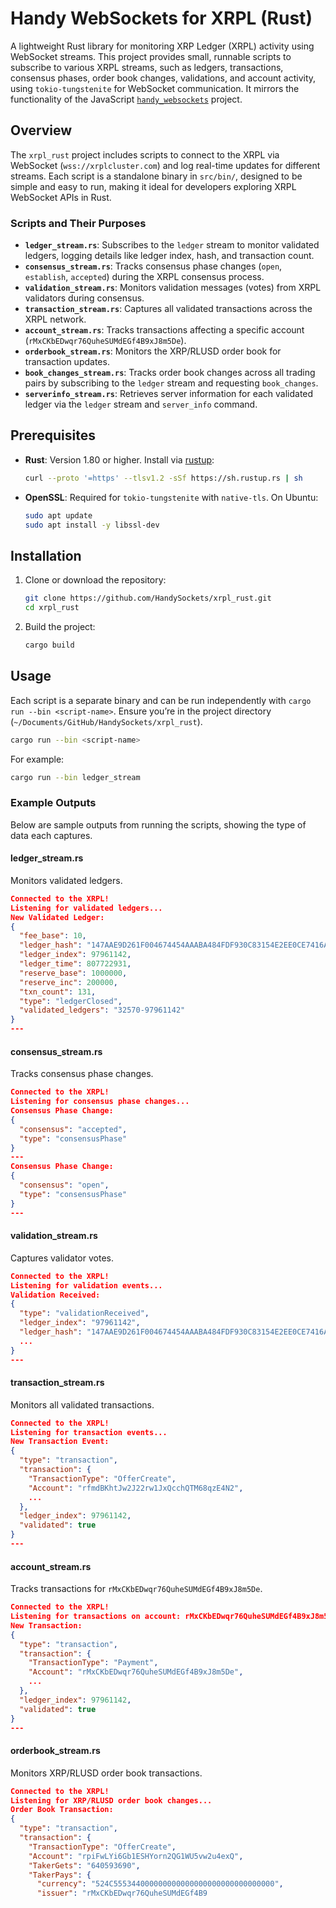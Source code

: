 # Handy WebSockets for XRPL (Rust)

A lightweight Rust library for monitoring XRP Ledger (XRPL) activity using WebSocket streams. This project provides small, runnable scripts to subscribe to various XRPL streams, such as ledgers, transactions, consensus phases, order book changes, validations, and account activity, using `tokio-tungstenite` for WebSocket communication. It mirrors the functionality of the JavaScript [`handy_websockets`](https://github.com/HandyBoot/websockets) project.

## Overview

The `xrpl_rust` project includes scripts to connect to the XRPL via WebSocket (`wss://xrplcluster.com`) and log real-time updates for different streams. Each script is a standalone binary in `src/bin/`, designed to be simple and easy to run, making it ideal for developers exploring XRPL WebSocket APIs in Rust.

### Scripts and Their Purposes

- **`ledger_stream.rs`**: Subscribes to the `ledger` stream to monitor validated ledgers, logging details like ledger index, hash, and transaction count.
- **`consensus_stream.rs`**: Tracks consensus phase changes (`open`, `establish`, `accepted`) during the XRPL consensus process.
- **`validation_stream.rs`**: Monitors validation messages (votes) from XRPL validators during consensus.
- **`transaction_stream.rs`**: Captures all validated transactions across the XRPL network.
- **`account_stream.rs`**: Tracks transactions affecting a specific account (`rMxCKbEDwqr76QuheSUMdEGf4B9xJ8m5De`).
- **`orderbook_stream.rs`**: Monitors the XRP/RLUSD order book for transaction updates.
- **`book_changes_stream.rs`**: Tracks order book changes across all trading pairs by subscribing to the `ledger` stream and requesting `book_changes`.
- **`serverinfo_stream.rs`**: Retrieves server information for each validated ledger via the `ledger` stream and `server_info` command.

## Prerequisites

- **Rust**: Version 1.80 or higher. Install via [rustup](https://rustup.rs/):
  ```bash
  curl --proto '=https' --tlsv1.2 -sSf https://sh.rustup.rs | sh
  ```
- **OpenSSL**: Required for `tokio-tungstenite` with `native-tls`. On Ubuntu:
  ```bash
  sudo apt update
  sudo apt install -y libssl-dev
  ```

## Installation

1. Clone or download the repository:
   ```bash
   git clone https://github.com/HandySockets/xrpl_rust.git
   cd xrpl_rust
   ```
2. Build the project:
   ```bash
   cargo build
   ```

## Usage

Each script is a separate binary and can be run independently with `cargo run --bin <script-name>`. Ensure you’re in the project directory (`~/Documents/GitHub/HandySockets/xrpl_rust`).

```bash
cargo run --bin <script-name>
```

For example:
```bash
cargo run --bin ledger_stream
```

### Example Outputs

Below are sample outputs from running the scripts, showing the type of data each captures.

#### ledger_stream.rs
Monitors validated ledgers.

```json
Connected to the XRPL!
Listening for validated ledgers...
New Validated Ledger:
{
  "fee_base": 10,
  "ledger_hash": "147AAE9D261F004674454AAABA484FDF930C83154E2EE0CE7416AD5BA1CC3A7E",
  "ledger_index": 97961142,
  "ledger_time": 807722931,
  "reserve_base": 1000000,
  "reserve_inc": 200000,
  "txn_count": 131,
  "type": "ledgerClosed",
  "validated_ledgers": "32570-97961142"
}
---
```

#### consensus_stream.rs
Tracks consensus phase changes.

```json
Connected to the XRPL!
Listening for consensus phase changes...
Consensus Phase Change:
{
  "consensus": "accepted",
  "type": "consensusPhase"
}
---
Consensus Phase Change:
{
  "consensus": "open",
  "type": "consensusPhase"
}
---
```

#### validation_stream.rs
Captures validator votes.

```json
Connected to the XRPL!
Listening for validation events...
Validation Received:
{
  "type": "validationReceived",
  "ledger_index": "97961142",
  "ledger_hash": "147AAE9D261F004674454AAABA484FDF930C83154E2EE0CE7416AD5BA1CC3A7E",
  ...
}
---
```

#### transaction_stream.rs
Monitors all validated transactions.

```json
Connected to the XRPL!
Listening for transaction events...
New Transaction Event:
{
  "type": "transaction",
  "transaction": {
    "TransactionType": "OfferCreate",
    "Account": "rfmdBKhtJw2J22rw1JxQcchQTM68qzE4N2",
    ...
  },
  "ledger_index": 97961142,
  "validated": true
}
---
```

#### account_stream.rs
Tracks transactions for `rMxCKbEDwqr76QuheSUMdEGf4B9xJ8m5De`.

```json
Connected to the XRPL!
Listening for transactions on account: rMxCKbEDwqr76QuheSUMdEGf4B9xJ8m5De
New Transaction:
{
  "type": "transaction",
  "transaction": {
    "TransactionType": "Payment",
    "Account": "rMxCKbEDwqr76QuheSUMdEGf4B9xJ8m5De",
    ...
  },
  "ledger_index": 97961142,
  "validated": true
}
---
```

#### orderbook_stream.rs
Monitors XRP/RLUSD order book transactions.

```json
Connected to the XRPL!
Listening for XRP/RLUSD order book changes...
Order Book Transaction:
{
  "type": "transaction",
  "transaction": {
    "TransactionType": "OfferCreate",
    "Account": "rpiFwLYi6Gb1ESHYorn2QG1WU5vw2u4exQ",
    "TakerGets": "640593690",
    "TakerPays": {
      "currency": "524C555344000000000000000000000000000000",
      "issuer": "rMxCKbEDwqr76QuheSUMdEGf4B9
